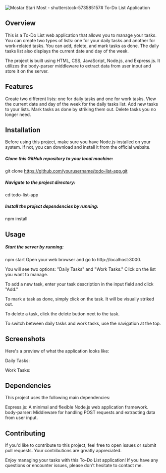 ![Mostar Stari Most - shutterstock-573585157](https://github.com/Sanjin22/To_Do_List/assets/83376894/292cc699-8c19-4235-be67-1715bd9900bf)# To-Do List Application

## Overview
This is a To-Do List web application that allows you to manage your tasks. You can create two types of lists: one for your daily tasks and another for work-related tasks. You can add, delete, and mark tasks as done. The daily tasks list also displays the current date and day of the week.

The project is built using HTML, CSS, JavaScript, Node.js, and Express.js. It utilizes the body-parser middleware to extract data from user input and store it on the server.

## Features
Create two different lists: one for daily tasks and one for work tasks.
View the current date and day of the week for the daily tasks list.
Add new tasks to your lists.
Mark tasks as done by striking them out.
Delete tasks you no longer need.
## Installation
Before using this project, make sure you have Node.js installed on your system. If not, you can download and install it from the official website.

##### Clone this GitHub repository to your local machine:

git clone https://github.com/yourusername/todo-list-app.git
##### Navigate to the project directory:

cd todo-list-app
##### Install the project dependencies by running:

npm install
## Usage
##### Start the server by running:

npm start
Open your web browser and go to http://localhost:3000.

You will see two options: "Daily Tasks" and "Work Tasks." Click on the list you want to manage.

To add a new task, enter your task description in the input field and click "Add."

To mark a task as done, simply click on the task. It will be visually striked out.

To delete a task, click the delete button next to the task.

To switch between daily tasks and work tasks, use the navigation at the top.

## Screenshots
Here's a preview of what the application looks like:

Daily Tasks:


Work Tasks:


## Dependencies
This project uses the following main dependencies:

Express.js: A minimal and flexible Node.js web application framework.
body-parser: Middleware for handling POST requests and extracting data from user input.
## Contributing
If you'd like to contribute to this project, feel free to open issues or submit pull requests. Your contributions are greatly appreciated.


Enjoy managing your tasks with this To-Do List application! If you have any questions or encounter issues, please don't hesitate to contact me.

